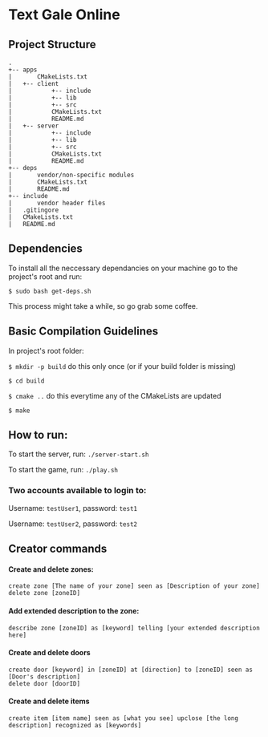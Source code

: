 # Text Gale Online

## Project Structure

```
.
+-- apps
|       CMakeLists.txt
|   +-- client
|           +-- include
|           +-- lib
|           +-- src
|           CMakeLists.txt
|           README.md
|   +-- server
|           +-- include
|           +-- lib
|           +-- src
|           CMakeLists.txt
|           README.md
+-- deps
|       vendor/non-specific modules
|       CMakeLists.txt
|       README.md
+-- include
|       vendor header files
|   .gitingore
|   CMakeLists.txt
|   README.md
```

## Dependencies
To install all the neccessary dependancies on your machine go to the project's root and run:

`$ sudo bash get-deps.sh`

This process might take a while, so go grab some coffee.

## Basic Compilation Guidelines
In project's root folder:

`$ mkdir -p build` do this only once (or if your build folder is missing)

`$ cd build`

`$ cmake ..` do this everytime any of the CMakeLists are updated

`$ make`


## How to run:
To start the server, run: `./server-start.sh`

To start the game, run: `./play.sh`

### Two accounts available to login to:
Username: `testUser1`, password: `test1`

Username: `testUser2`, password: `test2`


## Creator commands
#### Create and delete zones:
```
create zone [The name of your zone] seen as [Description of your zone]
delete zone [zoneID]
```
#### Add extended description to the zone:
```
describe zone [zoneID] as [keyword] telling [your extended description here] 
```
#### Create and delete doors
```
create door [keyword] in [zoneID] at [direction] to [zoneID] seen as [Door's description]
delete door [doorID]
```
#### Create and delete items
```
create item [item name] seen as [what you see] upclose [the long description] recognized as [keywords]
```